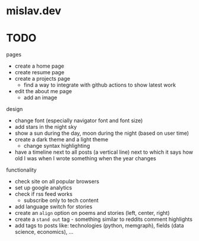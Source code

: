 # mislav.dev

# TODO
pages
  - create a home page
  - create resume page
  - create a projects page
    - find a way to integrate with github actions to show latest work
  - edit the about me page
    - add an image

design
  - change font (especially navigator font and font size)
  - add stars in the night sky
  - show a sun during the day, moon during the night (based on user time)
  - create a dark theme and a light theme
    - change syntax highlighting
  - have a timeline next to all posts (a vertical line) next to which it says how old I was when I wrote something when the year changes

functionality
  - check site on all popular browsers
  - set up google analytics
  - check if rss feed works
    - subscribe only to tech content
  - add language switch for stories
  - create an `align` option on poems and stories (left, center, right)
  - create a `stand out` tag - something similar to reddits comment highlights
  - add tags to posts like: technologies (python, memgraph), fields (data science, economics), ...
